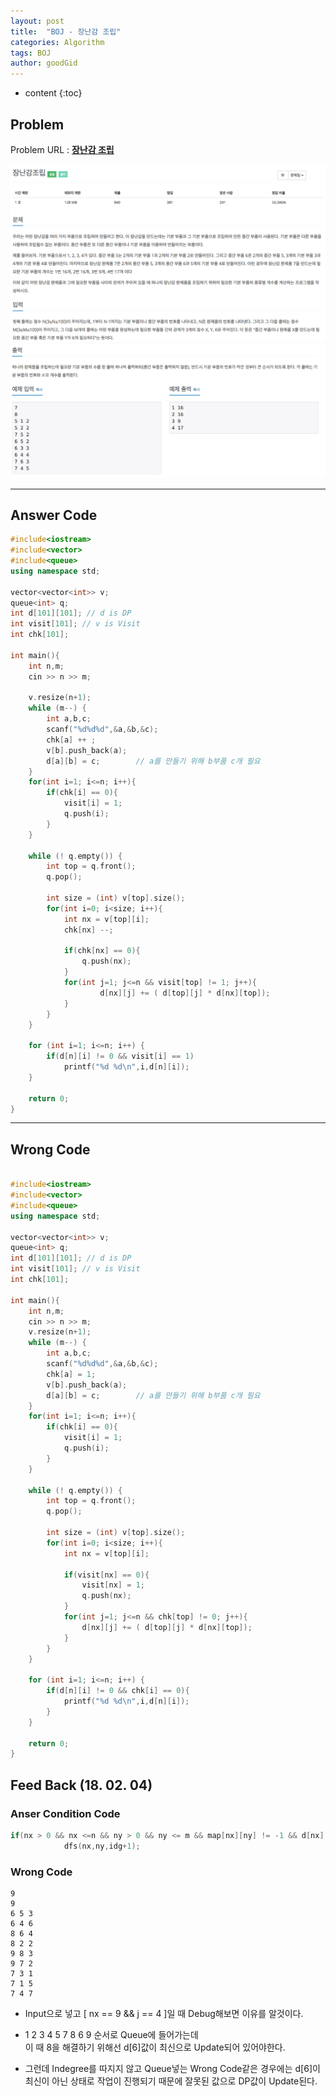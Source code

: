 ```yaml
---
layout: post
title:  "BOJ - 장난감 조립"
categories: Algorithm
tags: BOJ
author: goodGid
---
```

* content
{:toc}


## Problem
Problem URL : **[장난감 조립](https://www.acmicpc.net/problem/2637)**


![](/assets/img/algorithm/2637_1.png)
![](/assets/img/algorithm/2637_2.png)



---
 
## Answer Code
``` cpp
#include<iostream>
#include<vector>
#include<queue>
using namespace std;

vector<vector<int>> v;
queue<int> q;
int d[101][101]; // d is DP
int visit[101]; // v is Visit
int chk[101];

int main(){
    int n,m;
    cin >> n >> m;

    v.resize(n+1);
    while (m--) {
        int a,b,c;
        scanf("%d%d%d",&a,&b,&c);
        chk[a] ++ ;
        v[b].push_back(a);
        d[a][b] = c;        // a를 만들기 위해 b부품 c개 필요
    }
    for(int i=1; i<=n; i++){
        if(chk[i] == 0){
            visit[i] = 1;
            q.push(i);
        }
    }
    
    while (! q.empty()) {
        int top = q.front();
        q.pop();
        
        int size = (int) v[top].size();
        for(int i=0; i<size; i++){
            int nx = v[top][i];
            chk[nx] --;
            
            if(chk[nx] == 0){
                q.push(nx);
            }
            for(int j=1; j<=n && visit[top] != 1; j++){
                    d[nx][j] += ( d[top][j] * d[nx][top]);
            }
        }
    }
    
    for (int i=1; i<=n; i++) {
        if(d[n][i] != 0 && visit[i] == 1)
            printf("%d %d\n",i,d[n][i]);
    }
    
    return 0;
}


```

---

## Wrong Code

``` cpp

#include<iostream>
#include<vector>
#include<queue>
using namespace std;

vector<vector<int>> v;
queue<int> q;
int d[101][101]; // d is DP
int visit[101]; // v is Visit
int chk[101];

int main(){
    int n,m;
    cin >> n >> m;
    v.resize(n+1);
    while (m--) {
        int a,b,c;
        scanf("%d%d%d",&a,&b,&c);
        chk[a] = 1;
        v[b].push_back(a);
        d[a][b] = c;        // a를 만들기 위해 b부품 c개 필요
    }
    for(int i=1; i<=n; i++){
        if(chk[i] == 0){
            visit[i] = 1;
            q.push(i);
        }
    }
    
    while (! q.empty()) {
        int top = q.front();
        q.pop();
        
        int size = (int) v[top].size();
        for(int i=0; i<size; i++){
            int nx = v[top][i];
            
            if(visit[nx] == 0){
                visit[nx] = 1;
                q.push(nx);
            }
            for(int j=1; j<=n && chk[top] != 0; j++){
                d[nx][j] += ( d[top][j] * d[nx][top]);
            }
        }
    }
    
    for (int i=1; i<=n; i++) {
        if(d[n][i] != 0 && chk[i] == 0){
            printf("%d %d\n",i,d[n][i]);
        }
    }
    
    return 0;
}
```


## Feed Back (18. 02. 04)

### Anser Condition Code
``` cpp
if(nx > 0 && nx <=n && ny > 0 && ny <= m && map[nx][ny] != -1 && d[nx][ny] <= idg)
            dfs(nx,ny,idg+1);
```


### Wrong  Code

```
9
9
6 5 3
6 4 6
8 6 4
8 2 2
9 8 3
9 7 2
7 3 1
7 1 5
7 4 7
```

* Input으로 넣고 [ nx == 9 && j == 4 ]일 때 Debug해보면 이유를 알것이다. 

* 1 2 3 4 5 7 8 6 9 순서로 Queue에 들어가는데 <br> 이 때 8을 해결하기 위해선 d[6]값이 최신으로 Update되어 있어야한다.

* 그런데 Indegree를 따지지 않고 Queue넣는 Wrong Code같은 경우에는 d[6]이 최신이 아닌 상태로 작업이 진행되기 때문에 잘못된 값으로 DP값이 Update된다.
